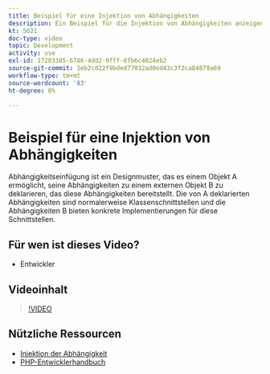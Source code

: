 ```yaml
---
title: Beispiel für eine Injektion von Abhängigkeiten
description: Ein Beispiel für die Injektion von Abhängigkeiten anzeigen.
kt: 5621
doc-type: video
topic: Development
activity: use
exl-id: 17203385-6786-4dd2-9fff-8fb6c4024eb2
source-git-commit: 1eb2cd22f9bded77032ad0ed43c3f2ca84879a69
workflow-type: tm+mt
source-wordcount: '83'
ht-degree: 0%

---
```


# Beispiel für eine Injektion von Abhängigkeiten

Abhängigkeitseinfügung ist ein Designmuster, das es einem Objekt A ermöglicht, seine Abhängigkeiten zu einem externen Objekt B zu deklarieren, das diese Abhängigkeiten bereitstellt. Die von A deklarierten Abhängigkeiten sind normalerweise Klassenschnittstellen und die Abhängigkeiten B bieten konkrete Implementierungen für diese Schnittstellen.

## Für wen ist dieses Video?

- Entwickler

## Videoinhalt

>[!VIDEO](https://video.tv.adobe.com/v/35799?quality=12&learn=on)

## Nützliche Ressourcen

- [Injektion der Abhängigkeit](https://devdocs.magento.com/guides/v2.4/extension-dev-guide/depend-inj.html)
- [PHP-Entwicklerhandbuch](https://devdocs.magento.com/guides/v2.4/extension-dev-guide/bk-extension-dev-guide.html)
